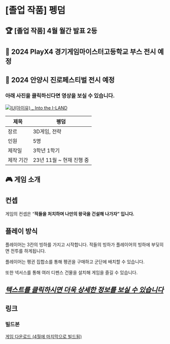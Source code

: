 # [졸업 작품] 펭덤

<aside>
  
## 🏆 [졸업 작품] 4월 월간 발표 2등  
## 🤩 2024 PlayX4 경기게임마이스터고등학교 부스 전시 예정  
## 🤩 2024 안양시 진로페스티벌 전시 예정    

### 아래 사진을 클릭하신다면 영상을 보실 수 있습니다.  

[![IU(아이유) _ Into the I-LAND](http://img.youtube.com/vi/cxYR76_1fW0/0.jpg)]([https://youtu.be/QYNwbZHmh8g?t=0s](https://youtu.be/cxYR76_1fW0?si=d53z0KIfGfh_qI83)) 

| 제목 | 펭덤 |
| --- | --- |
| 장르 | 3D게임, 전략 |
| 인원 | 5명 |
| 제작일 | 3학년 1학기 |
| 제작 기간 | 23년 11월 ~ 현재 진행 중 |

# 🎮 게임 소개


# **컨셉**

게임의 컨셉은 “**적들을 처치하며 나만의 왕국을 건설해 나가자” 입니다.**

# 플레이 방식

플레이어는 3칸의 빙하를 가지고 시작합니다. 
적들의 빙하가 플레이어의 빙하에 부딪히면 전투를 하게됩니다.  

플레이어는 펭귄 집합소를 통해 펭귄을 구매하고 군단에 배치할 수 있습니다.  

또한 넥서스를 통해 여러 디펜스 건물을 설치해 게임을 즐길 수 있습니다.  

## [***텍스트를 클릭하시면 더욱 상세한 정보를 보실 수 있습니다***](https://www.notion.so/Project-PENGDOM-a1f55978fafa498a8f32bfb3dfc7dc6a?pvs=21)


# 링크

### 빌드본
[게임 다운로드 (4월에 마지막으로 빌드됨)](https://drive.google.com/file/d/1x6UtX_dTzoT2ef06jUlLnYx_mtqweOSb/view)

</aside>

